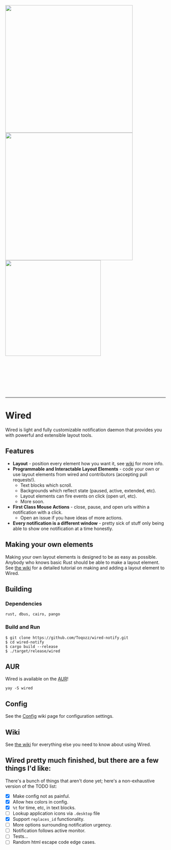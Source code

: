 <p align="middle">
  <img src="https://raw.githubusercontent.com/Toqozz/wired-notify/master/readme_stuff/musicc.gif" width="400" align="left">
  <div>
    <img src="https://raw.githubusercontent.com/Toqozz/wired-notify/master/readme_stuff/simple.gif" width="400" align="top"/>
    <br>
    <img src="https://raw.githubusercontent.com/Toqozz/wired-notify/master/readme_stuff/horizontal.gif" width="300" align="top"/>
  </div>
</p>
<br><br><br><br><br><br>

---

# Wired
Wired is light and fully customizable notification daemon that provides you with powerful and extensible layout
tools.

## Features
- **Layout** - position every element how you want it, see [wiki](https://github.com/Toqozz/wired-notify/wiki/Blocks) for more info.
- **Programmable and Interactable Layout Elements** - code your own or use layout elements from wired and contributors (accepting pull requests!).
    - Text blocks which scroll.
    - Backgrounds which reflect state (paused, active, extended, etc).
    - Layout elements can fire events on click (open url, etc).
    - More soon.
- **First Class Mouse Actions** - close, pause, and open urls within a notification with a click.
    - Open an issue if you have ideas of more actions.
- **Every notification is a different window** - pretty sick of stuff only being able to show one notification at a time honestly.

## Making your own elements
Making your own layout elements is designed to be as easy as possible.
Anybody who knows basic Rust should be able to make a layout element.
See [the wiki](https://github.com/Toqozz/wired-notify/wiki/Making-Your-Own-Blocks) for a detailed tutorial on making and adding a layout element to Wired.

## Building
### Dependencies
`rust, dbus, cairo, pango`
### Build and Run
```
$ git clone https://github.com/Toqozz/wired-notify.git
$ cd wired-notify
$ cargo build --release
$ ./target/release/wired
```

## AUR
Wired is available on the [AUR](https://aur.archlinux.org/packages/wired/)!
```
yay -S wired
```

## Config
See the [Config](https://github.com/Toqozz/wired-notify/wiki/Config) wiki page for configuration settings.

## Wiki
See [the wiki](https://github.com/Toqozz/wired-notify/wiki) for everything else you need to know about using Wired.

## Wired pretty much finished, but there are a few things I'd like:
There's a bunch of things that aren't done yet; here's a non-exhaustive version of the TODO list:
- [x] Make config not as painful.
- [x] Allow hex colors in config.
- [x] `%t` for time, etc, in text blocks.
- [ ] Lookup application icons via `.desktop` file
- [x] Support `replaces_id` functionality.
- [ ] More options surrounding notification urgency.
- [ ] Notification follows active monitor.
- [ ] Tests...
- [ ] Random html escape code edge cases.
